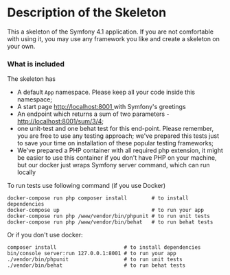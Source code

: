 # Description of the Skeleton

This a skeleton of the Symfony 4.1 application. If you are not comfortable with using it, you may use any framework you 
like and create a skeleton on your own.

### What is included

The skeleton has 
- A default `App` namespace. Please keep all your code inside this namespace;
- A start page [ http://localhost:8001 ](http://localhost:8001) with Symfony's greetings
- An endpoint which returns a sum of two parameters - [http://localhost:8001/sum/3/4](
http://localhost:8001/sum/3/4);
- one unit-test and one behat test for this end-point. Please remember, you are free to use any testing approach; 
  we've prepared this tests just to save your time on installation of these popular testing frameworks;
- We've prepared a PHP container with all required php extension, it might be easier to use this container if you don't
  have PHP on your machine, but our docker just wraps Symfony server command, which can run locally 

To run tests use following command (if you use Docker)

```
docker-compose run php composer install        # to install dependencies
docker-compose up                              # to run your app
docker-compose run php /www/vendor/bin/phpunit # to run unit tests
docker-compose run php /www/vendor/bin/behat   # to run behat tests
```

Or if you don't use docker:

```
composer install                      # to install dependencies
bin/console server:run 127.0.0.1:8001 # to run your app
./vendor/bin/phpunit                  # to run unit tests
./vendor/bin/behat                    # to run behat tests
```
